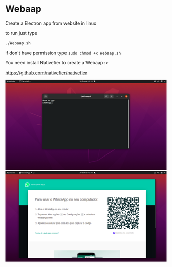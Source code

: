# Webaap
Create a Electron app from website in linux

to run just type

`./Webaap.sh`

if don't have permission type
`sudo chmod +x Webaap.sh`



You need install Nativefier to create a Webaap :>

https://github.com/nativefier/nativefier



![image](assets/screenshot1.png)
![image](assets/screenshot2.png)

